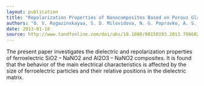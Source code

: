 ```yaml
---
layout: publication
title: "Repolarization Properties of Nanocomposites Based on Porous Glass and Aluminum Oxide with Inclusions of Sodium Nitrite"
authors: "O. V. Rogazinskayaa, S. D. Milovidova, N. G. Popravko, A. S. Sidorkin, A. A. Naberezhnov, E. V. Grokhotov"
date: 2013-01-18
source: http://www.tandfonline.com/doi/abs/10.1080/00150193.2013.786602#.VDr0Ejb8hD8
---
```

The present paper investigates the dielectric and repolarization properties of ferroelectric SiO2 – NaNO2 and Al2O3 – NaNO2 composites. It is found that the behavior of the main electrical characteristics is affected by the size of ferroelectric particles and their relative positions in the dielectric matrix.
